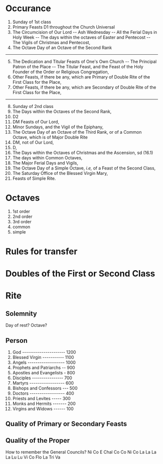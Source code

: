 # Occurance

1. Sunday of 1st class
2. Primary Feasts D1 throughout the Church Universal
3. The Circumcision of Our Lord -- Ash Wednesday -- All the Ferial Days in Holy Week -- The days within the octaves of Easter and Pentecost -- The Vigils of Christmas and Pentecost,
4. The Octave Day of an Octave of the Second Rank
---
5. The Dedication and Titular Feasts of One's Own Church -- The Principal Patron of the Place -- The Titular Feast, and the Feast of the Holy Founder of the Order or Religious Congregation,
6. Other Feasts, if there be any, which are Primary of Double Rite of the First Class for the Place, 
7. Other Feasts, if there be any, which are Secondary of Double Rite of the First Class for the Place, 
---
8. Sunday of 2nd class
9.  The Days within the Octaves of the Second Rank,
10. D2
11. DM Feasts of Our Lord,
12. Minor Sundays, and the Vigil of the Epiphany,
13. The Octave Day of an Octave of the Third Rank, or of a Common Octave, which is of Major Double Rite
14. DM, not of Our Lord,
15. D,
16. The Days within the Octaves of Christmas and the Ascension, sd (16.1) 
17. The days within Common Octaves, 
18. The Major Ferial Days and Vigils,
19. The Octave Day of a Simple Octave, *i.e,* of a Feast of the Second Class,
20. The Saturday Office of the Blessed Virgin Mary,
21. Feasts of Simple Rite.

# Octaves

1. 1st order
2. 2nd order
3. 3rd order
4. common
5. simple

# Rules for transfer

# Doubles of the First or Second Class

# Rite

## Solemnity

Day of rest? Octave?

## Person

1. God ---------------------- 1200
2. Blessed Virgin ----------- 1100
3. Angels ------------------- 1000
4. Prophets and Patriarchs -- 900
5. Apostles and Evangelists - 800
6. Disciples ---------------- 700
7. Martyrs ------------------ 600
8. Bishops and Confessors --- 500
9. Doctors ------------------ 400
10. Priests and Levites ----- 300
11. Monks and Hermits ------- 200
12. Virgins and Widows ------ 100

## Quality of Primary or Secondary Feasts

## Quality of the Proper

How to remember the General Councils?
Ni Co E Chal Co Co
Ni Co La La La La 
Lu Lu Vi Co Flo La Tri Va
